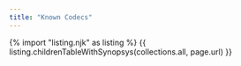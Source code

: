 ```yaml
---
title: "Known Codecs"
---
```


{% import "listing.njk" as listing %}
{{ listing.childrenTableWithSynopsys(collections.all, page.url) }}
